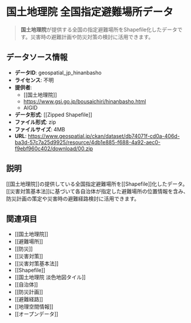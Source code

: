 # 国土地理院 全国指定避難場所データ

> **国土地理院**が提供する全国の指定避難場所をShapefile化したデータです。災害時の避難計画や防災対策の検討に活用できます。

## データソース情報

- **データID**: geospatial_jp_hinanbasho
- **ライセンス**: 不明
- **提供者**:
  - [[国土地理院]]
  - https://www.gsi.go.jp/bousaichiri/hinanbasho.html
  - AIGID
- **データ形式**: [[Zipped Shapefile]]
- **ファイル形式**: zip
- **ファイルサイズ**: 4MB
- **URL**: https://www.geospatial.jp/ckan/dataset/db74071f-cd0a-406d-ba3d-57c7a25d9925/resource/4db1e885-f688-4a92-aec0-f9ebf960c402/download/00.zip

## 説明

[[国土地理院]]の提供している全国指定避難場所を[[Shapefile]]化したデータ。[[災害対策基本法]]に基づいて各自治体が指定した避難場所の位置情報を含み、防災計画の策定や災害時の避難経路検討に活用できます。

## 関連項目

- [[国土地理院]]
- [[避難場所]]
- [[防災]]
- [[災害対策]]
- [[災害対策基本法]]
- [[Shapefile]]
- [[国土地理院 淡色地図タイル]]
- [[自治体]]
- [[防災計画]]
- [[避難経路]]
- [[地理空間情報]]
- [[オープンデータ]]
